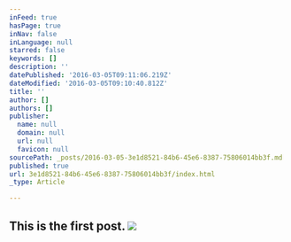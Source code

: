 ```yaml
---
inFeed: true
hasPage: true
inNav: false
inLanguage: null
starred: false
keywords: []
description: ''
datePublished: '2016-03-05T09:11:06.219Z'
dateModified: '2016-03-05T09:10:40.812Z'
title: ''
author: []
authors: []
publisher:
  name: null
  domain: null
  url: null
  favicon: null
sourcePath: _posts/2016-03-05-3e1d8521-84b6-45e6-8387-75806014bb3f.md
published: true
url: 3e1d8521-84b6-45e6-8387-75806014bb3f/index.html
_type: Article

---
```

## This is the first post. ![](https://the-grid-user-content.s3-us-west-2.amazonaws.com/60d89a49-25ef-40b2-878f-068da2375f77.jpg)